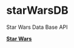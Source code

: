 # starWarsDB
Star Wars Data Base API 

**[Star Wars](https://imnotcryingoveryou.github.io/starWarsDB/)**
